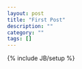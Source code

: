 ```yaml
---
layout: post
title: "First Post"
description: ""
category: ""
tags: []
---
```

{% include JB/setup %}
